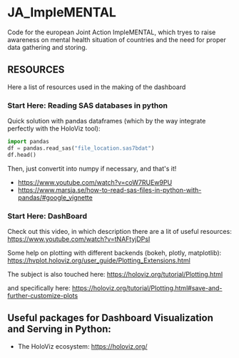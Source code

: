 # JA_ImpleMENTAL
Code for the european Joint Action ImpleMENTAL, which tryes to raise awareness on mental health situation of countries and the need for proper data gathering and storing.


## RESOURCES

Here a list of resources used in the making of the dashboard

### Start Here: Reading SAS databases in python

Quick solution with pandas dataframes (which by the way integrate perfectly with the HoloViz tool):

```py
import pandas
df = pandas.read_sas("file_location.sas7bdat")
df.head()
```

Then, just convertit into numpy if necessary, and that's it!

- https://www.youtube.com/watch?v=coW7RUEw9PU
- https://www.marsja.se/how-to-read-sas-files-in-python-with-pandas/#google_vignette

### Start Here: DashBoard

Check out this video, in which description there are a lit of useful resources:
https://www.youtube.com/watch?v=tNAFtyjDPsI

Some help on plotting with different backends (bokeh, plotly, matplotlib):
https://hvplot.holoviz.org/user_guide/Plotting_Extensions.html

The subject is also touched here: https://holoviz.org/tutorial/Plotting.html

and specifically here: https://holoviz.org/tutorial/Plotting.html#save-and-further-customize-plots

## Useful packages for Dashboard Visualization and Serving in Python:

- The HoloViz ecosystem: https://holoviz.org/
